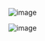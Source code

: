 ![image](https://user-images.githubusercontent.com/72289126/148568251-5b0dc6b6-2985-49f7-b4bc-3e95042d41ec.png)

![image](https://user-images.githubusercontent.com/72289126/148568279-c738d685-109d-4478-8ca2-da41d8e0d151.png)
